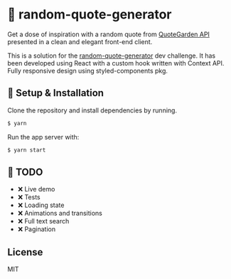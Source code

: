 # :speech_balloon:  random-quote-generator

Get a dose of inspiration with a random quote from [QuoteGarden API](https://pprathameshmore.github.io/QuoteGarden/) presented in a clean and elegant front-end client.

This is a solution for the [random-quote-generator](https://devchallenges.io/challenges/8Y3J4ucAMQpSnYTwwWW8) dev challenge. It has been developed using React with a custom hook written with Context API. Fully responsive design using styled-components pkg.

##  :wrench: Setup & Installation
Clone the repository and install dependencies by running.

```sh
$ yarn
```
Run the app server with:
```sh
$ yarn start
```

## :construction:  TODO
- :x: Live demo
- :x: Tests
- :x: Loading state
- :x: Animations and transitions
- :x: Full text search
- :x: Pagination

License
----
MIT